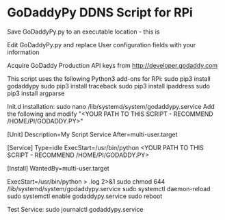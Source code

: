 <H1>GoDaddyPy DDNS Script for RPi</h1>

Save GoDaddyPy.py to an executable location - this is <YOUR PATH TO THIS SCRIPT AND FILENAME>

Edit GoDaddyPy.py and replace User configuration fields with your information

Acquire GoDaddy Production API keys from http://developer.godaddy.com

This script uses the following Python3 add-ons for RPi:
 sudo pip3 install godaddypy
 sudo pip3 install traceback
 sudo pip3 install ipaddress
 sudo pip3 install argparse

Init.d installation:
 sudo nano /lib/systemd/system/godaddypy.service
 Add the following and modify "<YOUR PATH TO THIS SCRIPT - RECOMMEND /HOME/PI/GODADDY.PY>"
 
 [Unit]
 Description=My Script Service
 After=multi-user.target
 
 [Service]
 Type=idle
 ExecStart=/usr/bin/python <YOUR PATH TO THIS SCRIPT - RECOMMEND /HOME/PI/GODADDY.PY>
 
 [Install]
 WantedBy=multi-user.target

 ExecStart=/usr/bin/python <YOUR PATH AND SCRIPT NAME> > <YOUR PATH AND SERIVICE NAME>.log 2>&1
 sudo chmod 644 /lib/systemd/system/godaddypy.service
 sudo systemctl daemon-reload
 sudo systemctl enable godaddypy.service
 sudo reboot

Test Service:
 sudo journalctl godaddypy.service
